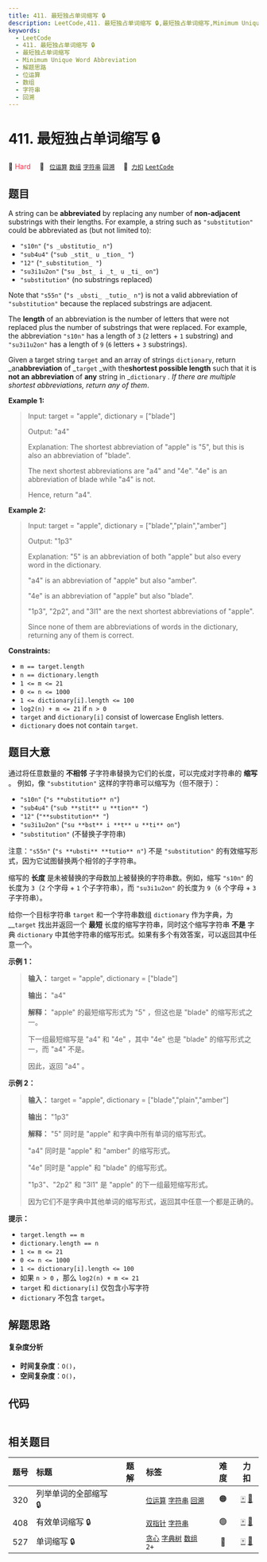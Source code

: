 ```yaml
---
title: 411. 最短独占单词缩写 🔒
description: LeetCode,411. 最短独占单词缩写 🔒,最短独占单词缩写,Minimum Unique Word Abbreviation,解题思路,位运算,数组,字符串,回溯
keywords:
  - LeetCode
  - 411. 最短独占单词缩写 🔒
  - 最短独占单词缩写
  - Minimum Unique Word Abbreviation
  - 解题思路
  - 位运算
  - 数组
  - 字符串
  - 回溯
---
```


# 411. 最短独占单词缩写 🔒

🔴 <font color=#ff334b>Hard</font>&emsp; 🔖&ensp; [`位运算`](/tag/bit-manipulation.md) [`数组`](/tag/array.md) [`字符串`](/tag/string.md) [`回溯`](/tag/backtracking.md)&emsp; 🔗&ensp;[`力扣`](https://leetcode.cn/problems/minimum-unique-word-abbreviation) [`LeetCode`](https://leetcode.com/problems/minimum-unique-word-abbreviation)

## 题目

A string can be **abbreviated** by replacing any number of **non-adjacent**
substrings with their lengths. For example, a string such as `"substitution"`
could be abbreviated as (but not limited to):

  * `"s10n"` (`"s _ubstitutio_ n"`)
  * `"sub4u4"` (`"sub _stit_ u _tion_ "`)
  * `"12"` (`"_substitution_ "`)
  * `"su3i1u2on"` (`"su _bst_ i _t_ u _ti_ on"`)
  * `"substitution"` (no substrings replaced)

Note that `"s55n"` (`"s _ubsti_ _tutio_ n"`) is not a valid abbreviation of
`"substitution"` because the replaced substrings are adjacent.

The **length** of an abbreviation is the number of letters that were not
replaced plus the number of substrings that were replaced. For example, the
abbreviation `"s10n"` has a length of `3` (`2` letters + `1` substring) and
`"su3i1u2on"` has a length of `9` (`6` letters + `3` substrings).

Given a target string `target` and an array of strings `dictionary`, return
_an**abbreviation** of _`target` _with the**shortest possible length** such
that it is **not an abbreviation** of **any** string in _`dictionary` _. If
there are multiple shortest abbreviations, return any of them_.



**Example 1:**

> Input: target = "apple", dictionary = ["blade"]
> 
> Output: "a4"
> 
> Explanation: The shortest abbreviation of "apple" is "5", but this is also an abbreviation of "blade".
> 
> The next shortest abbreviations are "a4" and "4e". "4e" is an abbreviation of blade while "a4" is not.
> 
> Hence, return "a4".

**Example 2:**

> Input: target = "apple", dictionary = ["blade","plain","amber"]
> 
> Output: "1p3"
> 
> Explanation: "5" is an abbreviation of both "apple" but also every word in the dictionary.
> 
> "a4" is an abbreviation of "apple" but also "amber".
> 
> "4e" is an abbreviation of "apple" but also "blade".
> 
> "1p3", "2p2", and "3l1" are the next shortest abbreviations of "apple".
> 
> Since none of them are abbreviations of words in the dictionary, returning any of them is correct.

**Constraints:**

  * `m == target.length`
  * `n == dictionary.length`
  * `1 <= m <= 21`
  * `0 <= n <= 1000`
  * `1 <= dictionary[i].length <= 100`
  * `log2(n) + m <= 21` if `n > 0`
  * `target` and `dictionary[i]` consist of lowercase English letters.
  * `dictionary` does not contain `target`.


## 题目大意

通过将任意数量的 **不相邻** 子字符串替换为它们的长度，可以完成对字符串的 **缩写** 。 例如，像 `"substitution"`
这样的字符串可以缩写为（但不限于）：

  * `"s10n"` (`"s **ubstitutio** n"`)
  * `"sub4u4"` (`"sub **stit** u **tion** "`)
  * `"12"` (`"**substitution** "`)
  * `"su3i1u2on"` (`"su **bst** i **t** u **ti** on"`)
  * `"substitution"` (不替换子字符串)

注意：`"s55n"` (`"s **ubsti** **tutio** n"`) 不是 `"substitution"`
的有效缩写形式，因为它试图替换两个相邻的子字符串。

缩写的 **长度** 是未被替换的字母数加上被替换的字符串数。例如，缩写 `"s10n"` 的长度为 `3`（`2` 个字母 + `1` 个子字符串），而
`"su3i1u2on"` 的长度为 `9`（`6` 个字母 + `3` 子字符串）。

给你一个目标字符串 `target` 和一个字符串数组 `dictionary` 作为字典，为 __`target` 找出并返回一个 **最短**
长度的缩写字符串，同时这个缩写字符串 **不是** 字典 `dictionary` 中其他字符串的缩写形式。如果有多个有效答案，可以返回其中任意一个。



**示例 1：**

> 
> 
> 
> 
> 
> **输入：** target = "apple", dictionary = ["blade"]
> 
> **输出：** "a4"
> 
> **解释：** "apple" 的最短缩写形式为 "5" ，但这也是 "blade" 的缩写形式之一。
> 
> 下一组最短缩写是 "a4" 和 "4e" ，其中 "4e" 也是 "blade" 的缩写形式之一，而 "a4" 不是。
> 
> 因此，返回 "a4" 。
> 
> 

**示例 2：**

> 
> 
> 
> 
> 
> **输入：** target = "apple", dictionary = ["blade","plain","amber"]
> 
> **输出：** "1p3"
> 
> **解释：** "5" 同时是 "apple" 和字典中所有单词的缩写形式。
> 
> "a4" 同时是 "apple" 和 "amber" 的缩写形式。
> 
> "4e" 同时是 "apple" 和 "blade" 的缩写形式。
> 
> "1p3"、"2p2" 和 "3l1" 是 "apple" 的下一组最短缩写形式。
> 
> 因为它们不是字典中其他单词的缩写形式，返回其中任意一个都是正确的。
> 
> 



**提示：**

  * `target.length == m`
  * `dictionary.length == n`
  * `1 <= m <= 21`
  * `0 <= n <= 1000`
  * `1 <= dictionary[i].length <= 100`
  * 如果 `n > 0` ，那么 `log2(n) + m <= 21`
  * `target` 和 `dictionary[i]` 仅包含小写字符
  * `dictionary` 不包含 `target`。




## 解题思路

#### 复杂度分析

- **时间复杂度**：`O()`，
- **空间复杂度**：`O()`，

## 代码

```javascript

```

## 相关题目

<!-- prettier-ignore -->
| 题号 | 标题 | 题解 | 标签 | 难度 | 力扣 |
| :------: | :------ | :------: | :------ | :------: | :------: |
| 320 | 列举单词的全部缩写 🔒 |  |  [`位运算`](/tag/bit-manipulation.md) [`字符串`](/tag/string.md) [`回溯`](/tag/backtracking.md) | 🟠 | [🀄️](https://leetcode.cn/problems/generalized-abbreviation) [🔗](https://leetcode.com/problems/generalized-abbreviation) |
| 408 | 有效单词缩写 🔒 |  |  [`双指针`](/tag/two-pointers.md) [`字符串`](/tag/string.md) | 🟢 | [🀄️](https://leetcode.cn/problems/valid-word-abbreviation) [🔗](https://leetcode.com/problems/valid-word-abbreviation) |
| 527 | 单词缩写 🔒 |  |  [`贪心`](/tag/greedy.md) [`字典树`](/tag/trie.md) [`数组`](/tag/array.md) `2+` | 🔴 | [🀄️](https://leetcode.cn/problems/word-abbreviation) [🔗](https://leetcode.com/problems/word-abbreviation) |